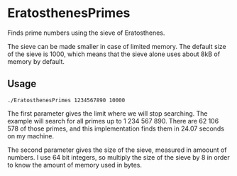 # EratosthenesPrimes
Finds prime numbers using the sieve of Eratosthenes.

The sieve can be made smaller in case of limited memory. The default size of the sieve is 1000, which means that the sieve alone uses about 8kB of memory by default.

## Usage
```
./EratosthenesPrimes 1234567890 10000
```

The first parameter gives the limit where we will stop searching. The example will search for all primes up to 1 234 567 890. There are 62 106 578 of those primes, and this implementation finds them in 24.07 seconds on my machine.

The second parameter gives the size of the sieve, measured in amoount of numbers. I use 64 bit integers, so multiply the size of the sieve by 8 in order to know the amount of memory used in bytes.
